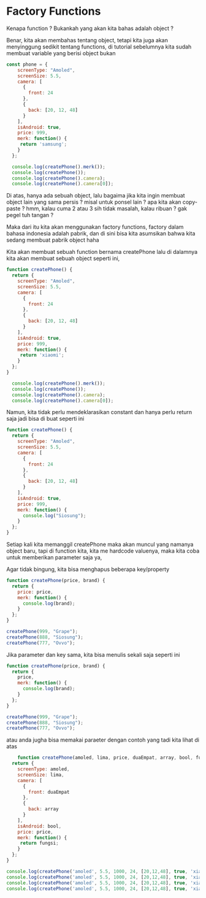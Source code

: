 # Factory Functions

Kenapa function ? Bukankah yang akan kita bahas adalah object ?

Benar, kita akan membahas tentang object, tetapi kita juga akan menyinggung sedikit tentang functions, di tutorial sebelumnya kita sudah membuat variable yang berisi object bukan

```javascript
const phone = {
    screenType: "Amoled",
    screenSize: 5.5,
    camera: [
      {
        front: 24
      },
      {
        back: [20, 12, 48]
      }
    ],
    isAndroid: true,
    price: 999,
    merk: function() {
     return 'samsung';
    }
  };

  console.log(createPhone().merk());
  console.log(createPhone());
  console.log(createPhone().camera);
  console.log(createPhone().camera[0]);
```

Di atas, hanya ada sebuah object, lalu bagaima jika kita ingin membuat object lain yang sama persis ? misal untuk ponsel lain ? apa kita akan copy-paste ? hmm, kalau cuma 2 atau 3 sih tidak masalah, kalau ribuan ? gak pegel tuh tangan ?

Maka dari itu kita akan menggunakan factory functions, factory dalam bahasa indonesia adalah pabrik, dan di sini bisa kita asumsikan bahwa kita sedang membuat pabrik object haha

Kita akan membuat sebuah function bernama createPhone lalu di dalamnya kita akan membuat sebuah object seperti ini,

```javascript
function createPhone() {
  return {
    screenType: "Amoled",
    screenSize: 5.5,
    camera: [
      {
        front: 24
      },
      {
        back: [20, 12, 48]
      }
    ],
    isAndroid: true,
    price: 999,
    merk: function() {
     return 'xiaomi';
    }
  };
}

  console.log(createPhone().merk());
  console.log(createPhone());
  console.log(createPhone().camera);
  console.log(createPhone().camera[0]);
```

Namun, kita tidak perlu mendeklarasikan constant dan hanya perlu return saja jadi bisa di buat seperti ini

```javascript
function createPhone() {
  return {
    screenType: "Amoled",
    screenSize: 5.5,
    camera: [
      {
        front: 24
      },
      {
        back: [20, 12, 48]
      }
    ],
    isAndroid: true,
    price: 999,
    merk: function() {
      console.log("Siosung");
    }
  };
}
```

Setiap kali kita memanggil createPhone maka akan muncul yang namanya object baru, tapi di function kita, kita me hardcode valuenya, maka kita coba untuk memberikan parameter saja ya,

Agar tidak bingung, kita bisa menghapus beberapa key/property

```javascript
function createPhone(price, brand) {
  return {
    price: price,
    merk: function() {
      console.log(brand);
    }
  };
}

createPhone(999, "Grape");
createPhone(888, "Siosung");
createPhone(777, "Ovvo");
```

Jika parameter dan key sama, kita bisa menulis sekali saja seperti ini

```javascript
function createPhone(price, brand) {
  return {
    price,
    merk: function() {
      console.log(brand);
    }
  };
}

createPhone(999, "Grape");
createPhone(888, "Siosung");
createPhone(777, "Ovvo");
```
atau anda jugha bisa memakai  paraeter dengan contoh yang tadi kita lihat di atas

```javascript
    function createPhone(amoled, lima, price, duaEmpat, array, bool, fungsi) {
  return {
    screenType: amoled,
    screenSize: lima,
    camera: [
      {
        front: duaEmpat
      },
      {
        back: array
      }
    ],
    isAndroid: bool,
    price: price,
    merk: function() {
     return fungsi;
    }
  };
}

console.log(createPhone('amoled', 5.5, 1000, 24, [20,12,48], true, 'xiaomi'));
console.log(createPhone('amoled', 5.5, 1000, 24, [20,12,48], true, 'xiaomi').camera);
console.log(createPhone('amoled', 5.5, 1000, 24, [20,12,48], true, 'xiaomi').camera[0]);
console.log(createPhone('amoled', 5.5, 1000, 24, [20,12,48], true, 'xiaomi').merk());
```